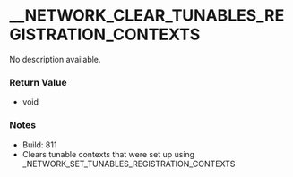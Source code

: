 # __NETWORK_CLEAR_TUNABLES_REGISTRATION_CONTEXTS

No description available.

### Return Value
* void

### Notes
* Build: 811
* Clears tunable contexts that were set up using _NETWORK_SET_TUNABLES_REGISTRATION_CONTEXTS

